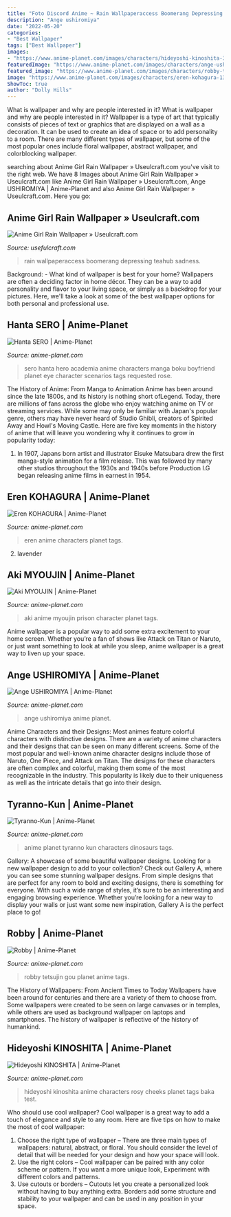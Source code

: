 ```yaml
---
title: "Foto Discord Anime ~ Rain Wallpaperaccess Boomerang Depressing Teahub Sadness"
description: "Ange ushiromiya"
date: "2022-05-20"
categories:
- "Best Wallpaper"
tags: ["Best Wallpaper"]
images:
- "https://www.anime-planet.com/images/characters/hideyoshi-kinoshita-3842.jpg"
featuredImage: "https://www.anime-planet.com/images/characters/ange-ushiromiya-865.jpg"
featured_image: "https://www.anime-planet.com/images/characters/robby-tetsujin-28-gou-2004-83108.jpg"
image: "https://www.anime-planet.com/images/characters/eren-kohagura-133244.jpg"
ShowToc: true
author: "Dolly Hills"
---
```



What is wallpaper and why are people interested in it?
What is wallpaper and why are people interested in it?
Wallpaper is a type of art that typically consists of pieces of text or graphics that are displayed on a wall as a decoration. It can be used to create an idea of space or to add personality to a room. There are many different types of wallpaper, but some of the most popular ones include floral wallpaper, abstract wallpaper, and colorblocking wallpaper.

	

		
searching about Anime Girl Rain Wallpaper » Useulcraft.com you've visit to the right web. We have 8 Images about Anime Girl Rain Wallpaper » Useulcraft.com like Anime Girl Rain Wallpaper » Useulcraft.com, Ange USHIROMIYA | Anime-Planet and also Anime Girl Rain Wallpaper » Useulcraft.com. Here you go:
		
    
## Anime Girl Rain Wallpaper » Useulcraft.com

<img loading=lazy src="https://www.usefulcraft.com/wp-content/uploads/2019/12/animegirlrainwallpaper-3.jpg" onerror="this.onerror=null;this.src='https://tse2.mm.bing.net/th?id=OIP.FnbMl1qTmUpCuqrdRUxz7QHaEK&amp;pid=15.1';" alt="Anime Girl Rain Wallpaper » Useulcraft.com">

_Source: usefulcraft.com_

>rain wallpaperaccess boomerang depressing teahub sadness. 

	

Background: - What kind of wallpaper is best for your home?
Wallpapers are often a deciding factor in home décor. They can be a way to add personality and flavor to your living space, or simply as a backdrop for your pictures. Here, we'll take a look at some of the best wallpaper options for both personal and professional use.

    
## Hanta SERO | Anime-Planet

<img loading=lazy src="https://www.anime-planet.com/images/characters/hanta-sero-66915.jpg" onerror="this.onerror=null;this.src='https://tse3.mm.bing.net/th?id=OIP.N9XY5kdYJXEBcCf3Tx70fAAAAA&amp;pid=15.1';" alt="Hanta SERO | Anime-Planet">

_Source: anime-planet.com_

>sero hanta hero academia anime characters manga boku boyfriend planet eye character scenarios tags requested rose. 

	

The History of Anime: From Manga to Animation
Anime has been around since the late 1800s, and its history is nothing short ofLegend. Today, there are millions of fans across the globe who enjoy watching anime on TV or streaming services. While some may only be familiar with Japan's popular genre, others may have never heard of Studio Ghibli, creators of Spirited Away and Howl's Moving Castle. Here are five key moments in the history of anime that will leave you wondering why it continues to grow in popularity today:
1) In 1907, Japans born artist and illustrator Eisuke Matsubara drew the first manga-style animation for a film release. This was followed by many other studios throughout the 1930s and 1940s before Production I.G began releasing anime films in earnest in 1954.

    
## Eren KOHAGURA | Anime-Planet

<img loading=lazy src="https://www.anime-planet.com/images/characters/eren-kohagura-133244.jpg" onerror="this.onerror=null;this.src='https://tse3.mm.bing.net/th?id=OIP.mr9Xg-Yi2F9R5DK_j8zeVAAAAA&amp;pid=15.1';" alt="Eren KOHAGURA | Anime-Planet">

_Source: anime-planet.com_

>eren anime characters planet tags. 

	

2. lavender 

    
## Aki MYOUJIN | Anime-Planet

<img loading=lazy src="https://www.anime-planet.com/images/characters/aki-myoujin-142457.jpg" onerror="this.onerror=null;this.src='https://tse2.mm.bing.net/th?id=OIP.YCwUZaCC5xEc0kKD0wSyggAAAA&amp;pid=15.1';" alt="Aki MYOUJIN | Anime-Planet">

_Source: anime-planet.com_

>aki anime myoujin prison character planet tags. 

	

Anime wallpaper is a popular way to add some extra excitement to your home screen. Whether you’re a fan of shows like Attack on Titan or Naruto, or just want something to look at while you sleep, anime wallpaper is a great way to liven up your space.

    
## Ange USHIROMIYA | Anime-Planet

<img loading=lazy src="https://www.anime-planet.com/images/characters/ange-ushiromiya-865.jpg" onerror="this.onerror=null;this.src='https://tse4.mm.bing.net/th?id=OIP.m8U9AJGvcxo5tcNf7Kt8iwAAAA&amp;pid=15.1';" alt="Ange USHIROMIYA | Anime-Planet">

_Source: anime-planet.com_

>ange ushiromiya anime planet. 

	

Anime Characters and their Designs: Most animes feature colorful characters with distinctive designs.
There are a variety of anime characters and their designs that can be seen on many different screens. Some of the most popular and well-known anime character designs include those of Naruto, One Piece, and Attack on Titan. The designs for these characters are often complex and colorful, making them some of the most recognizable in the industry. This popularity is likely due to their uniqueness as well as the intricate details that go into their design.

    
## Tyranno-Kun | Anime-Planet

<img loading=lazy src="https://www.anime-planet.com/images/characters/tyranno-kun-133571.jpg" onerror="this.onerror=null;this.src='https://tse2.mm.bing.net/th?id=OIP.he8ktBQilf0flY0NT2zhwAAAAA&amp;pid=15.1';" alt="Tyranno-Kun | Anime-Planet">

_Source: anime-planet.com_

>anime planet tyranno kun characters dinosaurs tags. 

	

Gallery: A showcase of some beautiful wallpaper designs.
Looking for a new wallpaper design to add to your collection? Check out Gallery A, where you can see some stunning wallpaper designs. From simple designs that are perfect for any room to bold and exciting designs, there is something for everyone. With such a wide range of styles, it’s sure to be an interesting and engaging browsing experience. Whether you’re looking for a new way to display your walls or just want some new inspiration, Gallery A is the perfect place to go!





	
	
    
## Robby | Anime-Planet

<img loading=lazy src="https://www.anime-planet.com/images/characters/robby-tetsujin-28-gou-2004-83108.jpg" onerror="this.onerror=null;this.src='https://tse2.mm.bing.net/th?id=OIP.XTdjDqfGjTNiM6dBUkwoaAAAAA&amp;pid=15.1';" alt="Robby | Anime-Planet">

_Source: anime-planet.com_

>robby tetsujin gou planet anime tags. 

	

The History of Wallpapers: From Ancient Times to Today
Wallpapers have been around for centuries and there are a variety of them to choose from. Some wallpapers were created to be seen on large canvases or in temples, while others are used as background wallpaper on laptops and smartphones. The history of wallpaper is reflective of the history of humankind.

    
## Hideyoshi KINOSHITA | Anime-Planet

<img loading=lazy src="https://www.anime-planet.com/images/characters/hideyoshi-kinoshita-3842.jpg" onerror="this.onerror=null;this.src='https://tse4.mm.bing.net/th?id=OIP.GuZy52-g7_RKWchRAmVA7wAAAA&amp;pid=15.1';" alt="Hideyoshi KINOSHITA | Anime-Planet">

_Source: anime-planet.com_

>hideyoshi kinoshita anime characters rosy cheeks planet tags baka test. 

	

Who should use cool wallpaper?
Cool wallpaper is a great way to add a touch of elegance and style to any room. Here are five tips on how to make the most of cool wallpaper: 
1) Choose the right type of wallpaper – There are three main types of wallpapers: natural, abstract, or floral. You should consider the level of detail that will be needed for your design and how your space will look. 
2) Use the right colors – Cool wallpaper can be paired with any color scheme or pattern. If you want a more unique look, Experiment with different colors and patterns. 
3) Use cutouts or borders – Cutouts let you create a personalized look without having to buy anything extra. Borders add some structure and stability to your wallpaper and can be used in any position in your space.

